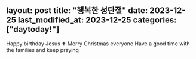 layout: post
title:  "행복한 성탄절"
date:   2023-12-25
last_modified_at: 2023-12-25
categories: ["daytoday!"]
---

Happy birthday Jesus ✝
Merry Christmas everyone
Have a good time with the families and keep praying